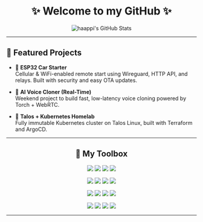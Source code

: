 <h1 align="center">✨ Welcome to my GitHub ✨</h1>


<p align="center">
  <img align="center" src="https://github-readme-stats.vercel.app/api?username=haappi&show_icons=true&theme=buefy&hide_border=true&hide_title=true" alt="haappi's GitHub Stats" />
</p>

<hr/>

## 🔧 Featured Projects

- 🚗 **ESP32 Car Starter**  
  Cellular & WiFi-enabled remote start using Wireguard, HTTP API, and relays. Built with security and easy OTA updates.

- 🧠 **AI Voice Cloner (Real-Time)**  
  Weekend project to build fast, low-latency voice cloning powered by Torch + WebRTC.

- 🧰 **Talos + Kubernetes Homelab**  
  Fully immutable Kubernetes cluster on Talos Linux, built with Terraform and ArgoCD.


<hr/>

<h2 align="center">🧰 My Toolbox</h2>

<p align="center">
  <img src="https://img.shields.io/badge/Java-ec775c?style=for-the-badge&logo=openjdk&logoColor=white" />
  <img src="https://img.shields.io/badge/Kotlin-8d74c1?style=for-the-badge&logo=kotlin&logoColor=white" />
  <img src="https://img.shields.io/badge/Python-407dac?style=for-the-badge&logo=python&logoColor=white" />
  <img src="https://img.shields.io/badge/TypeScript-007ACC?style=for-the-badge&logo=typescript&logoColor=white" />
</p>

<p align="center">
  <img src="https://img.shields.io/badge/MongoDB-4ea94b?style=for-the-badge&logo=mongodb&logoColor=white" />
  <img src="https://img.shields.io/badge/PostgreSQL-3f5f7f?style=for-the-badge&logo=postgresql&logoColor=white" />
  <img src="https://img.shields.io/badge/SQLite-6c7ea4?style=for-the-badge&logo=sqlite&logoColor=white" />
  <img src="https://img.shields.io/badge/Redis-b5352b?style=for-the-badge&logo=redis&logoColor=white" />
</p>

<p align="center">
  <img src="https://img.shields.io/badge/TailwindCSS-38b2ac?style=for-the-badge&logo=tailwind-css&logoColor=white" />
  <img src="https://img.shields.io/badge/Docker-2396ED?style=for-the-badge&logo=docker&logoColor=white" />
  <img src="https://img.shields.io/badge/Kubernetes-326ce5?style=for-the-badge&logo=kubernetes&logoColor=white" />
  <img src="https://img.shields.io/badge/GitHub%20Actions-2088FF?style=for-the-badge&logo=github-actions&logoColor=white" />
</p>

<p align="center">
  <img src="https://img.shields.io/badge/AWS-232f3e?style=for-the-badge&logo=amazonwebservices&logoColor=white" />
  <img src="https://img.shields.io/badge/Terraform-5c4ee5?style=for-the-badge&logo=terraform&logoColor=white" />
  <img src="https://img.shields.io/badge/Ansible-a2352a?style=for-the-badge&logo=ansible&logoColor=white" />
  <img src="https://img.shields.io/badge/Git-f05032?style=for-the-badge&logo=git&logoColor=white" />
</p>

<hr/>
